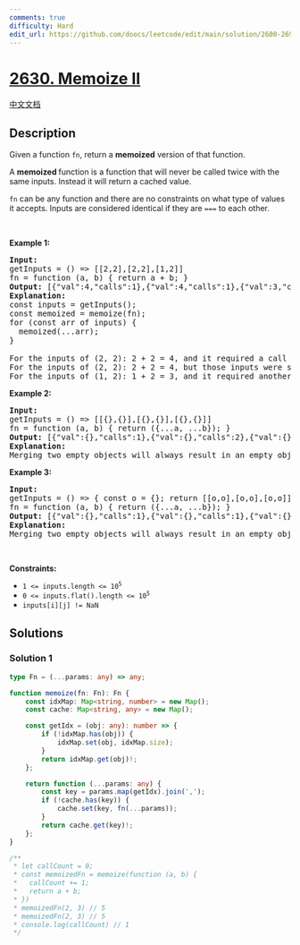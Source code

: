 ```yaml
---
comments: true
difficulty: Hard
edit_url: https://github.com/doocs/leetcode/edit/main/solution/2600-2699/2630.Memoize%20II/README_EN.md
---
```


<!-- problem:start -->

# [2630. Memoize II](https://leetcode.com/problems/memoize-ii)

[中文文档](/solution/2600-2699/2630.Memoize%20II/README.md)

## Description

<!-- description:start -->

<p>Given a function <code>fn</code>,&nbsp;return&nbsp;a&nbsp;<strong>memoized</strong>&nbsp;version of that function.</p>

<p>A&nbsp;<strong>memoized&nbsp;</strong>function is a function that will never be called twice with&nbsp;the same inputs. Instead it will return&nbsp;a cached value.</p>

<p><code>fn</code>&nbsp;can be any function and there are no constraints on what type of values it accepts. Inputs are considered identical if they are&nbsp;<code>===</code> to each other.</p>

<p>&nbsp;</p>
<p><strong class="example">Example 1:</strong></p>

<pre>
<strong>Input:</strong> 
getInputs = () =&gt; [[2,2],[2,2],[1,2]]
fn = function (a, b) { return a + b; }
<strong>Output:</strong> [{&quot;val&quot;:4,&quot;calls&quot;:1},{&quot;val&quot;:4,&quot;calls&quot;:1},{&quot;val&quot;:3,&quot;calls&quot;:2}]
<strong>Explanation:</strong>
const inputs = getInputs();
const memoized = memoize(fn);
for (const arr of inputs) {
  memoized(...arr);
}

For the inputs of (2, 2): 2 + 2 = 4, and it required a call to fn().
For the inputs of (2, 2): 2 + 2 = 4, but those inputs were seen before so no call to fn() was required.
For the inputs of (1, 2): 1 + 2 = 3, and it required another call to fn() for a total of 2.
</pre>

<p><strong class="example">Example 2:</strong></p>

<pre>
<strong>Input:</strong> 
getInputs = () =&gt; [[{},{}],[{},{}],[{},{}]] 
fn = function (a, b) { return ({...a, ...b}); }
<strong>Output:</strong> [{&quot;val&quot;:{},&quot;calls&quot;:1},{&quot;val&quot;:{},&quot;calls&quot;:2},{&quot;val&quot;:{},&quot;calls&quot;:3}]
<strong>Explanation:</strong>
Merging two empty objects will always result in an empty object. It may seem like there should only be 1&nbsp;call to fn() because of cache-hits, however none of those objects are === to each other.
</pre>

<p><strong class="example">Example 3:</strong></p>

<pre>
<strong>Input:</strong> 
getInputs = () =&gt; { const o = {}; return [[o,o],[o,o],[o,o]]; }
fn = function (a, b) { return ({...a, ...b}); }
<strong>Output:</strong> [{&quot;val&quot;:{},&quot;calls&quot;:1},{&quot;val&quot;:{},&quot;calls&quot;:1},{&quot;val&quot;:{},&quot;calls&quot;:1}]
<strong>Explanation:</strong>
Merging two empty objects will always result in an empty object. The 2nd and 3rd third function calls result in a cache-hit. This is because every object passed in is identical.
</pre>

<p>&nbsp;</p>
<p><strong>Constraints:</strong></p>

<ul>
	<li><code>1 &lt;= inputs.length &lt;= 10<sup>5</sup></code></li>
	<li><code>0 &lt;= inputs.flat().length &lt;= 10<sup>5</sup></code></li>
	<li><code>inputs[i][j] != NaN</code></li>
</ul>

<!-- description:end -->

## Solutions

<!-- solution:start -->

### Solution 1

<!-- tabs:start -->

```ts
type Fn = (...params: any) => any;

function memoize(fn: Fn): Fn {
    const idxMap: Map<string, number> = new Map();
    const cache: Map<string, any> = new Map();

    const getIdx = (obj: any): number => {
        if (!idxMap.has(obj)) {
            idxMap.set(obj, idxMap.size);
        }
        return idxMap.get(obj)!;
    };

    return function (...params: any) {
        const key = params.map(getIdx).join(',');
        if (!cache.has(key)) {
            cache.set(key, fn(...params));
        }
        return cache.get(key)!;
    };
}

/**
 * let callCount = 0;
 * const memoizedFn = memoize(function (a, b) {
 *	 callCount += 1;
 *   return a + b;
 * })
 * memoizedFn(2, 3) // 5
 * memoizedFn(2, 3) // 5
 * console.log(callCount) // 1
 */
```

<!-- tabs:end -->

<!-- solution:end -->

<!-- problem:end -->
